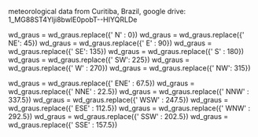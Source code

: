 meteorological data from Curitiba, Brazil, google drive: 1_MG88ST4Ylji8bwlE0pobT--HIYQRLDe

wd_graus = wd_graus.replace({' N'  :  0})
wd_graus = wd_graus.replace({' NE':  45})
wd_graus = wd_graus.replace({' E'  : 90})
wd_graus = wd_graus.replace({' SE': 135})
wd_graus = wd_graus.replace({' S' : 180})
wd_graus = wd_graus.replace({' SW': 225})
wd_graus = wd_graus.replace({' W' : 270})
wd_graus = wd_graus.replace({' NW': 315})

wd_graus = wd_graus.replace({' ENE'  :  67.5})
wd_graus = wd_graus.replace({' NNE'  :  22.5})
wd_graus = wd_graus.replace({' NNW'  :  337.5})
wd_graus = wd_graus.replace({' WSW'  :  247.5})
wd_graus = wd_graus.replace({' ESE'  :  112.5})
wd_graus = wd_graus.replace({' WNW'  :  292.5})
wd_graus = wd_graus.replace({' SSW'  :  202.5})
wd_graus = wd_graus.replace({' SSE'  :  157.5})
